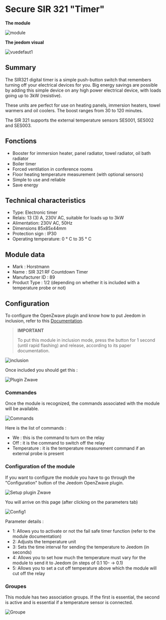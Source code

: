 # Secure SIR 321 "Timer"

**The module**

![module](images/secure.sir321/module.jpg)

**The jeedom visual**

![vuedefaut1](images/secure.sir321/vuedefaut1.jpg)

## Summary

The SIR321 digital timer is a simple push-button switch that remembers turning off your electrical devices for you. Big energy savings are possible by adding this simple device on any high power electrical device, with loads going up to 3kW (resistive).

These units are perfect for use on heating panels, immersion heaters, towel warmers and oil coolers. The boost ranges from 30 to 120 minutes.

The SIR 321 supports the external temperature sensors SES001, SES002 and SES003.

## Fonctions

-   Booster for immersion heater, panel radiator, towel radiator, oil bath radiator
-   Boiler timer
-   Forced ventilation in conference rooms
-   Floor heating temperature measurement (with optional sensors)
-   Simple to use and reliable
-   Save energy

## Technical characteristics

-   Type: Electronic timer
-   Relais: 13 (3) A, 230V AC, suitable for loads up to 3kW
-   Alimentation: 230V AC, 50Hz
-   Dimensions 85x85x44mm
-   Protection sign : IP30
-   Operating temperature: 0 ° C to 35 ° C

## Module data

-   Mark : Horstmann
-   Name : SIR 321 RF Countdown Timer
-   Manufacturer ID : 89
-   Product Type : 1/2 (depending on whether it is included with a temperature probe or not)

## Configuration

To configure the OpenZwave plugin and know how to put Jeedom in inclusion, refer to this [Documentation](https://doc.jeedom.com/en_US/plugins/automation%20protocol/openzwave/).
> **IMPORTANT**
>
> To put this module in inclusion mode, press the button for 1 second (until rapid flashing) and release, according to its paper documentation.

![inclusion](images/secure.sir321/inclusion.jpg)

Once included you should get this :

![Plugin Zwave](images/secure.sir321/information.jpg)

### Commandes

Once the module is recognized, the commands associated with the module will be available.

![Commands](images/secure.sir321/commandes.jpg)

Here is the list of commands :

-   We : this is the command to turn on the relay
-   Off : it is the command to switch off the relay
-   Temperature : it is the temperature measurement command if an external probe is present

### Configuration of the module

If you want to configure the module you have to go through the "Configuration" button of the Jeedom OpenZwave plugin.

![Setup plugin Zwave](images/plugin/bouton_configuration.jpg)

You will arrive on this page (after clicking on the parameters tab)

![Config1](images/secure.sir321/config1.jpg)

Parameter details :

-   1: Allows you to activate or not the fail safe timer function (refer to the module documentation)
-   2: Adjusts the temperature unit
-   3: Sets the time interval for sending the temperature to Jeedom (in seconds)
-   4: Allows you to set how much the temperature must vary for the module to send it to Jeedom (in steps of 0.1 10- → 0.1)
-   5: Allows you to set a cut off temperature above which the module will cut off the relay

### Groupes

This module has two association groups. If the first is essential, the second is active and is essential if a temperature sensor is connected.

![Groupe](images/secure.sir321/groupe.jpg)
